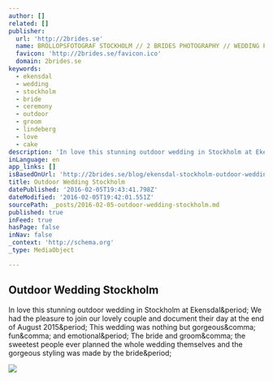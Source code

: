 ```yaml
---
author: []
related: []
publisher:
  url: 'http://2brides.se'
  name: BRÖLLOPSFOTOGRAF STOCKHOLM // 2 BRIDES PHOTOGRAPHY // WEDDING PHOTOGRAPHER SWEDEN
  favicon: 'http://2brides.se/favicon.ico'
  domain: 2brides.se
keywords:
  - ekensdal
  - wedding
  - stockholm
  - bride
  - ceremony
  - outdoor
  - groom
  - lindeberg
  - love
  - cake
description: 'In love this stunning outdoor wedding in Stockholm at Ekensdal. We had the pleasure to join our lovely couple and document their day at the end of August 2015. This wedding was nothing but gorgeous, fun, and emotional. The bride and groom, the sweetest people ever planned the whole wedding themselves and the gorgeous styling was made by the bride.'
inLanguage: en
app_links: []
isBasedOnUrl: 'http://2brides.se/blog/ekensdal-stockholm-outdoor-wedding/'
title: Outdoor Wedding Stockholm
datePublished: '2016-02-05T19:43:41.798Z'
dateModified: '2016-02-05T19:42:01.551Z'
sourcePath: _posts/2016-02-05-outdoor-wedding-stockholm.md
published: true
inFeed: true
hasPage: false
inNav: false
_context: 'http://schema.org'
_type: MediaObject

---
```

<article style=""><h1>Outdoor Wedding Stockholm</h1><p>In love this stunning outdoor wedding in Stockholm at Ekensdal&amp;period; We had the pleasure to join our lovely couple and document their day at the end of August 2015&amp;period; This wedding was nothing but gorgeous&amp;comma; fun&amp;comma; and emotional&amp;period; The bride and groom&amp;comma; the sweetest people ever planned the whole wedding themselves and the gorgeous styling was made by the bride&amp;period;</p><img src="http://2brides.se/blog/wordpress/wp-content/uploads/2016/12/003-wedding-ring-in-white-velvet-ring-box.jpg" /></article>